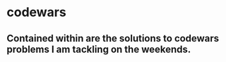 # codewars
## Contained within are the solutions to codewars problems I am tackling on the weekends.
